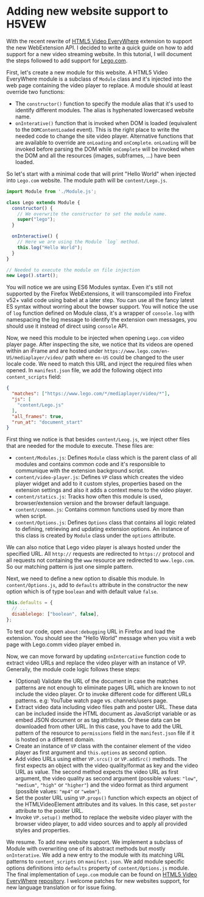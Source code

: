 Adding new website support to H5VEW
===================================

With the recent rewrite of [HTML5 Video EveryWhere] extension to support the
new WebExtension API. I decided to write a quick guide on how to add support
for a new video streaming website. In this tutorial, I will document the steps
followed to add support for [Lego.com].

First, let's create a new module for this website. A HTML5 Video EveryWhere
module is a subclass of `Module` class and it's injected into the web page
containing the video player to replace. A module should at least override two
functions:

- The `constructor()` function to specify the module alias that it's used to
  identify different modules. The alias is hyphenated lowercased website name.
- `onInterative()` function that is invoked when DOM is loaded (equivalent to
  the `DOMContentLoaded` event). This is the right place to write the needed
  code to change the site video player. Alternative functions that are
  available to override are `onLoading` and `onComplete`.  `onLoading`
  will be invoked before parsing the DOM while `onComplete` will be invoked
  when the DOM and all the resources (images, subframes, ...) have been loaded.

So let's start with a minimal code that will print "Hello World" when injected
into `Lego.com` website. The module path will be `content/Lego.js`.

```javascript
import Module from './Module.js';

class Lego extends Module {
  constructor() {
    // We overwrite the constructor to set the module name.
    super("lego");
  }

  onInteractive() {
    // Here we are using the Module `log` method.
    this.log("Hello World");
  }
}

// Needed to execute the module on file injection
new Lego().start();
```


You will notice we are using ES6 Modules syntax. Even it's still not supported
by the Firefox WebExtensions, it will transcompiled into Firefox v52+ valid
code using babel at a later step. You can use all the fancy latest ES syntax
without worring about the bowser support. You will notice the use of `log`
function defined on Module class, it's a wrapper of `console.log` with
namespacing the log message to identify the extension own messages, you should
use it instead of direct using `console` API.

Now, we need this module to be injected when opening `Lego.com` video player
page. After inspecting the site, we notice that its videos are opened within an
iFrame and are hosted under `https://www.lego.com/en-US/mediaplayer/video/`
path where `en-US` could be changed to the user locale code. We need to match
this URL and inject the required files when opened. In `manifest.json` file,
we add the following object into `content_scripts` field:

```json
{
  "matches": ["https://www.lego.com/*/mediaplayer/video/*"],
  "js": [
    "content/Lego.js"
  ],
  "all_frames": true,
  "run_at": "document_start"
}
```

First thing we notice is that besides `content/Leog.js`, we inject other
files that are needed for the module to execute. These files are:

- `content/Modules.js`: Defines `Module` class which is the parent class of
  all modules and contains common code and it's responsible to communique with
  the extension background script.
- `content/video-player.js`: Defines `VP` class which creates the video
  player widget and add to it custom styles, properties based on the extension
  settings and also it adds a context menu to the video player.
- `content/statics.js`: Tracks how often this module is used, browser/extension
  version and the browser default language.
- `content/common.js`: Contains common functions used by more than when
  script.
- `content/Options.js`: Defines `Options` class that contains all logic
  related to defining, retrieving and updating extension options. An instance
  of this class is created by `Module` class under the `options` attribute.

We can also notice that Lego video player is always hosted under the specified
URL. All `http://` requests are redirected to `https://` protocol and all
requests not containing the `www` resource are redirected to
`www.lego.com`. So our matching pattern is just one simple pattern.

Next, we need to define a new option to disable this module. In
`content/Options.js`, add to `defaults` attribute in the constructor the
new option which is of type `boolean` and with default value `false`.

```javascript
this.defaults = {
  // ...
  disablelego: ["boolean", false],
};
```

To test our code, open `about:debugging` URL in Firefox and load the
extension. You should see the "Hello World" message when you visit a web page
with Lego.comm video player embed in.


Now, we can move forward by updating `onIntercative` function code to extract
video URLs and replace the video player with an instance of VP. Generally, the
module code logic follows these steps:

- (Optional) Validate the URL of the document in case the matches patterns are
  not enough to eliminate pages URL which are known to not include the video
  player. Or to invoke different code for different URLs patterns. e.g: YouTube
  watch page vs. channels/users page.
- Extract video data including video files path and poster URL. These data can
  be included inside the HTML document as JavaScript variable or as embed JSON
  document or as tag attributes. Or these data can be downloaded from other
  URL. In this case, you have to add the URL pattern of the resource to
  `permissions` field in the `manifest.json` file if it is hosted on a
  different domain.
- Create an instance of `VP` class with the container element of the video
  player as first argument and `this.options` as second option.
- Add video URLs using either `VP.srcs()` or `VP.addSrc()` methods. The
  first expects an object with the video quality/format as key and the video
  URL as value. The second method expects the video URL as first argument, the
  video quality as second argument (possible values: `"low"`, `"medium"`,
  `"high"` or `"higher"`) and the video format as third argument (possible
  values: `"mp4"` or `"webm"`).
- Set the poster URL using `VP.props()` function which expects an object of
  the HTMLVideoElement attributes and its values. In this case, set `poster`
  attribute to the poster URL.
- Invoke `VP.setup()` method to replace the website video player with the
  browser video player, to add video sources and to apply all provided styles
  and properties.

We resume. To add new website support. We implement a subclass of Module with
overwriting one of its abstract methods but mostly `onInterative`. We add a new
entry to the module with its matching URL patterns to `content_scripts` on
`manifest.json`. We add module specific options definitions into `defaults`
property of `content/Options.js` module.
The final implementation of `Lego.com` module can be found on [HTML5 Video
EveryWhere] [repository]. I welcome patches for new websites support, for
new language translation or for issue fixing.

[HTML5 Video EveryWhere]: https://h5vew.tik.tn
[Lego.com]: https://www.lego.com
[repository]: https://github.com/lejenome/html5-video-everywhere
